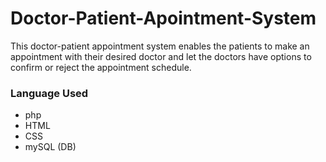 # Doctor-Patient-Apointment-System
This doctor-patient appointment system enables the patients to make an appointment with their desired doctor and let the doctors have options to confirm or reject the appointment schedule. 


### Language Used
* php
* HTML
* CSS
* mySQL (DB)
